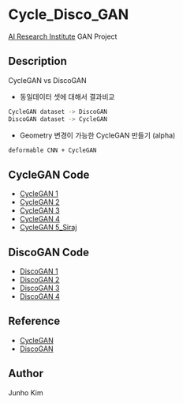 # Cycle_Disco_GAN
[AI Research Institute](http://airi.kr/) GAN Project

## Description
CycleGAN vs DiscoGAN
* 동일데이터 셋에 대해서 결과비교
```bash
CycleGAN dataset -> DiscoGAN
DiscoGAN dataset -> CycleGAN
```
* Geometry 변경이 가능한 CycleGAN 만들기 (alpha)
```bash
deformable CNN + CycleGAN
```

## CycleGAN Code
* [CycleGAN 1](https://github.com/XHUJOY/CycleGAN-tensorflow)
* [CycleGAN 2](https://github.com/LynnHo/CycleGAN-Tensorflow-Simple)
* [CycleGAN 3](https://github.com/vanhuyz/CycleGAN-TensorFlow)
* [CycleGAN 4](https://github.com/hardikbansal/CycleGAN)
* [CycleGAN 5_Siraj](https://github.com/llSourcell/Generative_Adversarial_networks_LIVE)

## DiscoGAN Code
* [DiscoGAN 1](https://github.com/GunhoChoi/DiscoGAN_TF)
* [DiscoGAN 2](https://github.com/ilguyi/discoGAN.tensorflow.slim)
* [DiscoGAN 3](https://github.com/jmiller656/DiscoGAN-Tensorflow)
* [DiscoGAN 4](https://github.com/wiseodd/generative-models/tree/master/GAN/disco_gan)

## Reference
* [CycleGAN](https://arxiv.org/pdf/1703.10593.pdf)
* [DiscoGAN](https://arxiv.org/pdf/1703.05192.pdf)

## Author
Junho Kim
